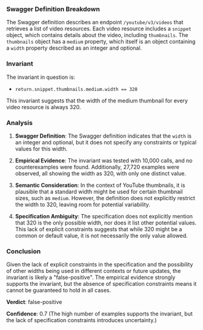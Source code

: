 ### Swagger Definition Breakdown

The Swagger definition describes an endpoint `/youtube/v3/videos` that retrieves a list of video resources. Each video resource includes a `snippet` object, which contains details about the video, including `thumbnails`. The `thumbnails` object has a `medium` property, which itself is an object containing a `width` property described as an integer and optional.

### Invariant

The invariant in question is:

- `return.snippet.thumbnails.medium.width == 320`

This invariant suggests that the width of the medium thumbnail for every video resource is always 320.

### Analysis

1. **Swagger Definition**: The Swagger definition indicates that the `width` is an integer and optional, but it does not specify any constraints or typical values for this width.

2. **Empirical Evidence**: The invariant was tested with 10,000 calls, and no counterexamples were found. Additionally, 27,720 examples were observed, all showing the width as 320, with only one distinct value.

3. **Semantic Consideration**: In the context of YouTube thumbnails, it is plausible that a standard width might be used for certain thumbnail sizes, such as `medium`. However, the definition does not explicitly restrict the width to 320, leaving room for potential variability.

4. **Specification Ambiguity**: The specification does not explicitly mention that 320 is the only possible width, nor does it list other potential values. This lack of explicit constraints suggests that while 320 might be a common or default value, it is not necessarily the only value allowed.

### Conclusion

Given the lack of explicit constraints in the specification and the possibility of other widths being used in different contexts or future updates, the invariant is likely a "false-positive". The empirical evidence strongly supports the invariant, but the absence of specification constraints means it cannot be guaranteed to hold in all cases.

**Verdict**: false-positive

**Confidence**: 0.7 (The high number of examples supports the invariant, but the lack of specification constraints introduces uncertainty.)
